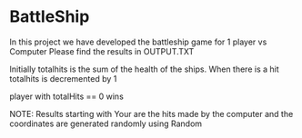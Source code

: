 # BattleShip

In this project we have developed the battleship game for 1 player vs Computer
Please find the results  in OUTPUT.TXT

Initially totalhits is the sum of the health of the ships.
When there is a hit totalhits is decremented by 1

player with totalHits == 0 wins

NOTE: Results starting with Your are the hits made by the computer and the coordinates are generated randomly using Random
